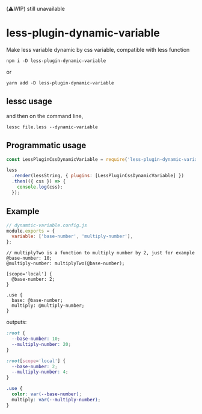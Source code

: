 (⚠️WIP) still unavailable

# less-plugin-dynamic-variable

Make less variable dynamic by css variable, compatible with less function

```shell
npm i -D less-plugin-dynamic-variable
```

or

```shell
yarn add -D less-plugin-dynamic-variable
```

## lessc usage

and then on the command line,

```
lessc file.less --dynamic-variable
```

## Programmatic usage

```js
const LessPluginCssDynamicVariable = require('less-plugin-dynamic-variable');

less
  .render(lessString, { plugins: [LessPluginCssDynamicVariable] })
  .then(({ css }) => {
    console.log(css);
  });
```

## Example

```js
// dynamtic-variable.config.js
module.exports = {
  variable: ['base-number', 'multiply-number'],
};
```

```less
// multiplyTwo is a function to multiply number by 2, just for example
@base-number: 10;
@multiply-number: multiplyTwo(@base-number);

[scope='local'] {
  @base-number: 2;
}

.use {
  base: @base-number;
  multiply: @multiply-number;
}
```

outputs:

```css
:root {
  --base-number: 10;
  --multiply-number: 20;
}

:root[scope='local'] {
  --base-number: 2;
  --multiply-number: 4;
}

.use {
  color: var(--base-number);
  multiply: var(--multiply-number);
}
```
